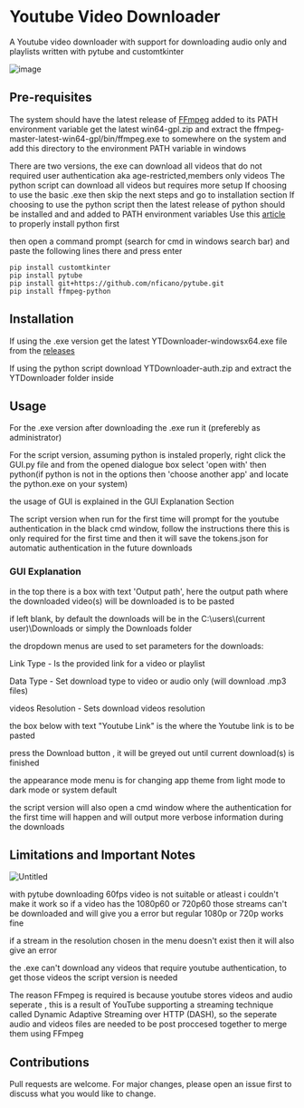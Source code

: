 # Youtube Video Downloader
A Youtube video downloader with support for downloading audio only and playlists written with pytube and customtkinter

![image](https://github.com/SouravDutta2206/Youtube-Downloader/assets/140536178/a0cd2b2e-7b9b-4023-94d7-65b6cb1f1756)



## Pre-requisites
The system should have the latest release of [FFmpeg](https://github.com/BtbN/FFmpeg-Builds/releases) added to its PATH environment variable
get the latest win64-gpl.zip and extract the ffmpeg-master-latest-win64-gpl/bin/ffmpeg.exe to somewhere on the system and add this directory to the environment PATH variable in windows

There are two versions, the exe can download all videos that do not required user authentication aka age-restricted,members only videos 
The python script can download all videos but requires more setup
If choosing to use the basic .exe then skip the next steps and go to installation section
If choosing to use the python script then the latest release of python should be installed and and added to PATH environment variables 
Use this [article](https://www.geeksforgeeks.org/how-to-install-python-on-windows/) to properly install python first

then open a command prompt (search for cmd in windows search bar) and paste the following lines there and press enter
```
pip install customtkinter
pip install pytube
pip install git+https://github.com/nficano/pytube.git
pip install ffmpeg-python
```

## Installation
If using the .exe version get the latest YTDownloader-windowsx64.exe file from the [releases](https://github.com/SouravDutta2206/Youtube-Downloader/releases/) 

If using the python script download YTDownloader-auth.zip and extract the YTDownloader folder inside

## Usage 
For the .exe version after downloading the .exe run it (preferebly as administrator)

For the script version, assuming python is instaled properly, right click the GUI.py file and from the opened dialogue box select 'open with' then python(if python is not in the options then 'choose another app' and locate the python.exe on your system) 

the usage of GUI is explained in the GUI Explanation Section

The script version when run for the first time will prompt for the youtube authentication in the black cmd window, follow the instructions there
this is only required for the first time and then it will save the tokens.json for automatic authentication in the future downloads

### GUI Explanation
in the top there is a box with text 'Output path', here the output path where the downloaded video(s) will be downloaded is to be pasted

if left blank, by default the downloads will be in the C:\\users\\(current user)\Downloads or simply the Downloads folder

the dropdown menus are used to set parameters for the downloads:

Link Type - Is the provided link for a video or playlist 

Data Type - Set download type to video or audio only (will download .mp3 files)

videos Resolution - Sets download videos resolution 

the box below with text "Youtube Link" is the where the Youtube link is to be pasted 

press the Download button , it will be greyed out until current download(s) is finished

the appearance mode menu is for changing app theme from light mode to dark mode or system default

the script version will also open a cmd window where the authentication for the first time will happen and will output more verbose information during the downloads

## Limitations and Important Notes

![Untitled](https://github.com/SouravDutta2206/Youtube-Downloader/assets/140536178/2e8d6bcf-c81e-4ca8-945a-47b3446d4381)

with pytube downloading 60fps video is not suitable or atleast i couldn't make it work so if a video has the 1080p60 or 720p60 those streams can't be downloaded and will give you a error but regular 1080p or 720p works fine

if a stream in the resolution chosen in the menu doesn't exist then it will also give an error

the .exe can't download any videos that require youtube authentication, to get those videos the script version is needed

The reason FFmpeg is required is because youtube stores videos and audio seperate , this is a result of YouTube supporting a streaming technique called Dynamic Adaptive Streaming over HTTP (DASH), so the seperate audio and videos files are needed to be post proccesed together to merge them using FFmpeg

## Contributions

Pull requests are welcome. For major changes, please open an issue first to discuss what you would like to change.






